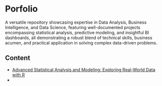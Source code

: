 # Porfolio
 A versatile repository showcasing expertise in Data Analysis, Business Intelligence, and Data Science, featuring well-documented projects encompassing statistical analysis, predictive modeling, and insightful BI dashboards, all demonstrating a robust blend of technical skills, business acumen, and practical application in solving complex data-driven problems.

## Content
+ [Advanced Statistical Analysis and Modeling: Exploring Real-World Data with R](http://rpubs.com/ayobame/usseatbelt)
+ 
